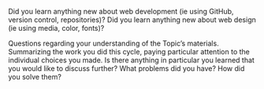 Did you learn anything new about web development (ie using GitHub, version control, repositories)?
Did you learn anything new about web design (ie using media, color, fonts)?


Questions regarding your understanding of the Topic’s materials.
Summarizing the work you did this cycle, paying particular attention to the individual choices you made.
Is there anything in particular you learned that you would like to discuss further?
What problems did you have? How did you solve them?
